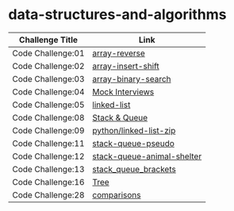 # data-structures-and-algorithms

|  Challenge Title |  Link |
|------------------|-------|
| Code Challenge:01|[array-reverse](pyhon/array-reverse/README.md)|
| Code Challenge:02|[array-insert-shift](pyhon/array-insert-shift/README.md)|
| Code Challenge:03|[array-binary-search](pyhon/array-binary-search/README.md)|
| Code Challenge:04|[Mock Interviews](pyhon/Mock-Interviews/README.md)|
| Code Challenge:05|[linked-list](python/linked-list/README.md)|
| Code Challenge:08|[Stack & Queue](python/Queue/README.md)|
| Code Challenge:09|[python/linked-list-zip](python/linked-list-zip/README.md)|
| Code Challenge:11|[stack-queue-pseudo](python/stack-queue-pseudo/README.md)|
| Code Challenge:12|[stack-queue-animal-shelter](python/stack-queue-animal-shelter/README.md)|
| Code Challenge:13|[stack_queue_brackets](python/stack-queue-brackets/README.md)|
| Code Challenge:16|[Tree](python/Trees/README.md)|
| Code Challenge:28|[comparisons](python/sorting/comparisons/README.md)|
